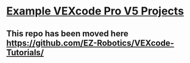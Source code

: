 # [Example VEXcode Pro V5 Projects](https://github.com/EZ-Robotics/VEXcode-Tutorials/ )

## This repo has been moved here https://github.com/EZ-Robotics/VEXcode-Tutorials/ 